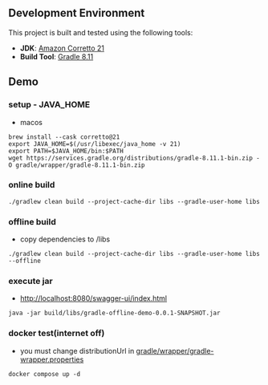 ## Development Environment

This project is built and tested using the following tools:

- **JDK**: [Amazon Corretto 21](https://aws.amazon.com/corretto/)
- **Build Tool**: [Gradle 8.11](https://gradle.org/releases/)

## Demo
### setup - JAVA_HOME
- macos
```shell
brew install --cask corretto@21
export JAVA_HOME=$(/usr/libexec/java_home -v 21)
export PATH=$JAVA_HOME/bin:$PATH
wget https://services.gradle.org/distributions/gradle-8.11.1-bin.zip -O gradle/wrapper/gradle-8.11.1-bin.zip
```

### online build
```shell
./gradlew clean build --project-cache-dir libs --gradle-user-home libs
```

### offline build
- copy dependencies to /libs
```shell
./gradlew clean build --project-cache-dir libs --gradle-user-home libs --offline
```

### execute jar
- [http://localhost:8080/swagger-ui/index.html](http://localhost:8080/swagger-ui/index.html)
```shell
java -jar build/libs/gradle-offline-demo-0.0.1-SNAPSHOT.jar
```

### docker test(internet off)
- you must change distributionUrl in [gradle/wrapper/gradle-wrapper.properties](gradle/wrapper/gradle-wrapper.properties)
```shell
docker compose up -d
```